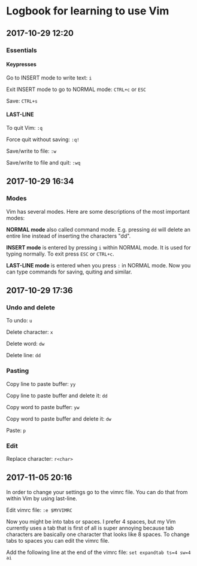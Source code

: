 ﻿# Logbook for learning to use Vim

## 2017-10-29 12:20 

### Essentials

#### Keypresses

Go to INSERT mode to write text: `i`

Exit INSERT mode to go to NORMAL mode: `CTRL+c` or `ESC`

Save: `CTRL+s`

#### LAST-LINE

To quit Vim: `:q`

Force quit without saving: `:q!`

Save/write to file: `:w`

Save/write to file and quit: `:wq`

## 2017-10-29 16:34

### Modes

Vim has several modes. Here are some descriptions of the most important modes:

**NORMAL mode** also called command mode. E.g. pressing `dd` will delete an entire line instead of inserting the characters "dd".

**INSERT mode** is entered by pressing `i` within NORMAL mode. It is used for typing normally. To exit press `ESC` or `CTRL+c`.

**LAST-LINE mode** is entered when you press `:` in NORMAL mode. Now you can type commands for saving, quiting and similar.


## 2017-10-29 17:36

### Undo and delete

To undo: `u`

Delete character: `x`

Delete word: `dw`

Delete line: `dd`

### Pasting

Copy line to paste buffer: `yy`

Copy line to paste buffer and delete it: `dd`

Copy word to paste buffer: `yw`

Copy word to paste buffer and delete it: `dw`

Paste: `p`

### Edit

Replace character: `r<char>` 

## 2017-11-05 20:16

In order to change your settings go to the vimrc file. You can do that from within Vim by using last-line.

Edit vimrc file: `:e $MYVIMRC`

Now you might be into tabs or spaces. I prefer 4 spaces, but my Vim currently uses a tab that is first of all is super annoying because tab characters are basically one character that looks like 8 spaces. To change tabs to spaces you can edit the vimrc file. 

Add the following line at the end of the vimrc file: `set expandtab ts=4 sw=4 ai`
